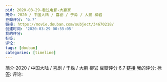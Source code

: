 ```yaml
---
pid: 2020-03-29-看过电影-大赢家
简介: 2020 / 中国大陆 / 喜剧 / 于淼 / 大鹏 柳岩
豆瓣评分: '6.7'
链接: https://movie.douban.com/subject/34670218/
创建时间: '2020-03-29 00:55:05'
我的评分:
标签:
评论:
tags: [douban]
categories: [timeline]
---
```

简介:2020 / 中国大陆 / 喜剧 / 于淼 / 大鹏 柳岩
豆瓣评分:6.7
[链接](https://movie.douban.com/subject/34670218/)
我的评分:
标签:
评论:
